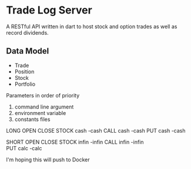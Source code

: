 # Trade Log Server
A RESTful API written in dart to host stock and option trades as well as record dividends.

## Data Model
+ Trade
+ Position
+ Stock
+ Portfolio

Parameters in order of priority
1. command line argument
2. environment variable
3. constants files

            
LONG        OPEN    CLOSE
 STOCK      cash    -cash
 CALL       cash    -cash
 PUT        cash    -cash

SHORT       OPEN    CLOSE
  STOCK     infin   -infin
  CALL      infin   -infin  
  PUT       calc    -calc

I'm hoping this will push to Docker